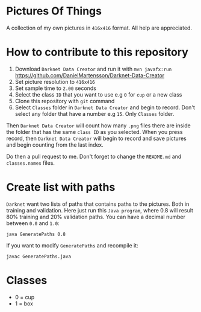 # Pictures Of Things

A collection of my own pictures in `416x416` format. All help are appreciated.

# How to contribute to this repository

1. Download `Darknet Data Creator` and run it with `mvn javafx:run` https://github.com/DanielMartensson/Darknet-Data-Creator
2. Set picture resolution to `416x416`
3. Set sample time to `2.00` seconds
4. Select the class `ID` that you want to use e.g `0` for `cup` or a new class
5. Clone this repository with `git` command
6. Select `Classes` folder in `Darknet Data Creator` and begin to record. Don't select any folder that have a number e.g `15`. Only `Classes` folder.

Then `Darknet Data Creator` will count how many `.png` files there are inside the folder that has the
same `class ID` as you selected. When you press record, then `Darknet Data Creator` will begin to record 
and save pictures and begin counting from the last index.

Do then a pull request to me. Don't forget to change the `README.md` and `classes.names` files.

# Create list with paths 

`Darknet` want two lists of paths that contains paths to the pictures. Both in training and validation.
Here just run this `Java program`, where 0.8 will result 80% training and 20% validation paths. You can have a decimal number
between `0.0` and `1.0`:

```
java GeneratePaths 0.8
```

If you want to modify `GeneratePaths` and recompile it:

```
javac GeneratePaths.java
```

# Classes

* 0 = cup
* 1 = box